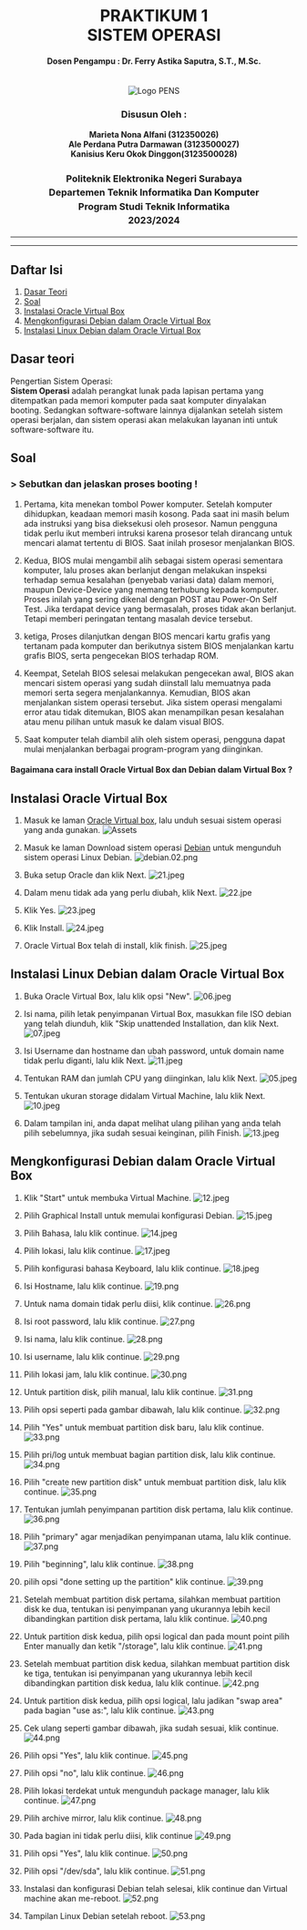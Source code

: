 <div align="center">
  <h1 style="text-align: center;font-weight: bold">PRAKTIKUM 1<br>SISTEM OPERASI</h1>
  <h4 style="text-align: center;">Dosen Pengampu : Dr. Ferry Astika Saputra, S.T., M.Sc.</h4>
</div>
<br />
<div align="center">
  <img src="https://upload.wikimedia.org/wikipedia/id/4/44/Logo_PENS.png" alt="Logo PENS">
  <h3 style="text-align: center;">Disusun Oleh : </h3>
  <p style="text-align: center;">
    <strong>Marieta Nona Alfani (312350026) </strong><br>
    <strong>Ale Perdana Putra Darmawan (3123500027) </strong><br>
    <strong>Kanisius Keru Okok Dinggon(3123500028)</strong>
  </p>
<h3 style="text-align: center;line-height: 1.5">Politeknik Elektronika Negeri Surabaya<br>Departemen Teknik Informatika Dan Komputer<br>Program Studi Teknik Informatika<br>2023/2024</h3>
  <hr><hr>
</div>

## Daftar Isi
1. [Dasar Teori](#Dasar-teori)
2. [Soal](#soal)
3. [Instalasi Oracle Virtual Box](#Instalasi-Oracle-Virtual-Box)
4. [Mengkonfigurasi Debian dalam Oracle Virtual Box](#Mengkonfigurasi-Debian-dalam-Oracle-Virtual-Box)
5. [Instalasi Linux Debian dalam Oracle Virtual Box](#Instalasi-Linux-Debian-dalam-Oracle-Virtual-Box)


## Dasar teori
Pengertian Sistem Operasi:</br>
<strong>Sistem Operasi</strong> adalah perangkat lunak pada lapisan pertama yang ditempatkan pada memori komputer pada saat komputer dinyalakan booting. Sedangkan software-software lainnya dijalankan setelah sistem operasi berjalan, dan sistem operasi akan melakukan layanan inti untuk software-software itu.

## Soal
#### <h3> > Sebutkan dan jelaskan proses booting !</h3>
1. Pertama, kita menekan tombol Power komputer. Setelah komputer dihidupkan, keadaan memori masih kosong. Pada saat ini masih belum ada instruksi yang bisa dieksekusi oleh prosesor. Namun pengguna tidak perlu ikut memberi intruksi karena prosesor telah dirancang untuk mencari alamat tertentu di BIOS. Saat inilah prosesor menjalankan BIOS.

2. Kedua, BIOS mulai mengambil alih sebagai sistem operasi sementara komputer, lalu proses akan berlanjut dengan melakukan inspeksi terhadap semua kesalahan (penyebab variasi data) dalam memori, maupun Device-Device yang memang terhubung kepada komputer. Proses inilah yang sering dikenal dengan POST atau Power-On Self Test. Jika terdapat device yang bermasalah, proses tidak akan berlanjut. Tetapi memberi peringatan tentang masalah device tersebut.

3. ketiga, Proses dilanjutkan dengan BIOS mencari kartu grafis yang tertanam pada komputer dan berikutnya sistem BIOS menjalankan kartu grafis BIOS, serta pengecekan BIOS terhadap ROM.

4. Keempat, Setelah BIOS selesai melakukan pengecekan awal, BIOS akan mencari sistem operasi yang sudah diinstall lalu memuatnya pada memori serta segera menjalankannya. Kemudian, BIOS akan menjalankan sistem operasi tersebut. Jika sistem operasi mengalami error atau tidak ditemukan, BIOS akan menampilkan pesan kesalahan atau menu pilihan untuk masuk ke dalam visual BIOS.

5. Saat komputer telah diambil alih oleh sistem operasi, pengguna dapat mulai menjalankan berbagai program-program yang diinginkan.


#### Bagaimana cara install Oracle Virtual Box dan Debian dalam Virtual Box ?

## Instalasi Oracle Virtual Box
1. Masuk ke laman [Oracle Virtual box](https://www.virtualbox.org/wiki/Downloads), lalu unduh sesuai sistem operasi yang anda gunakan.
![Assets](01(1).jpeg)

2. Masuk ke laman Download sistem operasi [Debian](https://www.debian.org/download) untuk mengunduh sistem operasi Linux Debian.
   ![debian.02.png](debian.02.png)

3. Buka setup Oracle dan klik Next.
   ![21.jpeg](21.jpeg)

4. Dalam menu tidak ada yang perlu diubah, klik Next.
   ![22.jpe](22.jpeg)

5. Klik Yes.
   ![23.jpeg](23.jpeg)

6. Klik Install.
   ![24.jpeg](24.jpeg)

7. Oracle Virtual Box telah di install, klik finish.
   ![25.jpeg](25.jpeg)

## Instalasi Linux Debian dalam Oracle Virtual Box
1. Buka Oracle Virtual Box, lalu klik opsi "New".
![06.jpeg](06.jpeg)

2. Isi nama, pilih letak penyimpanan Virtual Box, masukkan file ISO debian yang telah diunduh, klik "Skip unattended Installation, dan klik Next.
   ![07.jpeg](07.jpeg)

3. Isi Username dan hostname dan ubah password, untuk domain name tidak perlu diganti, lalu klik Next. 
   ![11.jpeg](11.jpeg)

4. Tentukan RAM dan jumlah CPU yang diinginkan, lalu klik Next.
   ![05.jpeg](05.jpeg)

5. Tentukan ukuran storage didalam Virtual Machine, lalu klik Next.
   ![10.jpeg](10.jpeg)

6. Dalam tampilan ini, anda dapat melihat ulang pilihan yang anda telah pilih sebelumnya, jika sudah sesuai keinginan, pilih Finish.
   ![13.jpeg](13.jpeg)

## Mengkonfigurasi Debian dalam Oracle Virtual Box
1. Klik "Start" untuk membuka Virtual Machine.
![12.jpeg](12.jpeg)

2. Pilih Graphical Install untuk memulai konfigurasi Debian.
   ![15.jpeg](15.jpeg)

3. Pilih Bahasa, lalu klik continue.
   ![14.jpeg](14.jpeg)

4. Pilih lokasi, lalu klik continue.
   ![17.jpeg](17.jpeg)

5. Pilih konfigurasi bahasa Keyboard, lalu klik continue.
   ![18.jpeg](18.jpeg)

6. Isi Hostname, lalu klik continue.
   ![19.png](19.png)

7. Untuk nama domain tidak perlu diisi, klik continue.
   ![26.png](26.png)

9. Isi root password, lalu klik continue.
   ![27.png](27.png)

10. Isi nama, lalu klik continue.
    ![28.png](28.png)

11. Isi username, lalu klik continue.
    ![29.png](29.png)

12. Pilih lokasi jam, lalu klik continue.
    ![30.png](30.png)

13. Untuk partition disk, pilih manual, lalu klik continue.
    ![31.png](31.png)

14. Pilih opsi seperti pada gambar dibawah, lalu klik continue.
    ![32.png](32.png)

15. Pilih "Yes" untuk membuat partition disk baru, lalu klik continue.
    ![33.png](33.png)

16. Pilih pri/log untuk membuat bagian partition disk, lalu klik continue.
    ![34.png](34.png)


17. Pilih "create new partition disk" untuk membuat partition disk, lalu klik continue.
    ![35.png](35.png)

18. Tentukan jumlah penyimpanan partition disk pertama, lalu klik continue.
    ![36.png](36.png)

19. Pilih "primary" agar menjadikan penyimpanan utama, lalu klik continue.
    ![37.png](37.png)

20. Pilih "beginning", lalu klik continue.
    ![38.png](38.png)


21. pilih opsi "done setting up the partition" klik continue.
    ![39.png](39.png)

22. Setelah membuat partition disk pertama, silahkan membuat partition disk ke dua, tentukan isi penyimpanan yang ukurannya lebih kecil dibandingkan partition disk pertama, lalu klik continue.
    ![40.png](40.png)


23. Untuk partition disk kedua, pilih opsi logical dan pada mount point pilih Enter manually dan ketik "/storage", lalu klik continue.
    ![41.png](41.png)

24. Setelah membuat partition disk kedua, silahkan membuat partition disk ke tiga, tentukan isi penyimpanan yang ukurannya lebih kecil dibandingkan partition disk kedua, lalu klik continue.
    ![42.png](42.png)

25. Untuk partition disk kedua, pilih opsi logical, lalu jadikan "swap area" pada bagian "use as:", lalu klik continue.
    ![43.png](43.png)

26. Cek ulang seperti gambar dibawah, jika sudah sesuai, klik continue.
    ![44.png](44.png)
    
28. Pilih opsi "Yes", lalu klik continue.
    ![45.png](45.png)

29. Pilih opsi "no", lalu klik continue.
    ![46.png](46.png)

30. Pilih lokasi terdekat untuk mengunduh package manager, lalu klik continue.
    ![47.png](47.png)

31. Pilih archive mirror, lalu klik continue.
    ![48.png](48.png)
    
33. Pada bagian ini tidak perlu diisi, klik continue
    ![49.png](49.png)

35. Pilih opsi "Yes", lalu klik continue.
    ![50.png](50.png)

37. Pilih opsi "/dev/sda", lalu klik continue.
    ![51.png](51.png)
    
39. Instalasi dan konfigurasi Debian telah selesai, klik continue dan Virtual machine akan me-reboot. 
    ![52.png](52.png)
    
41. Tampilan Linux Debian setelah reboot.
    ![53.png](53.png)
<!---
kanisiusdinggon/kanisiusdinggon is a ✨ special ✨ repository because its `README.md` (this file) appears on your GitHub profile.
You can click the Preview link to take a look at your changes.
--->
